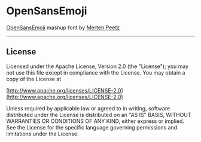 # OpenSansEmoji

[OpenSansEmoji](https://github.com/MorbZ/OpenSansEmoji) mashup font by [Merten Peetz](https://github.com/MorbZ)

----
## License
Licensed under the Apache License, Version 2.0 (the "License");
you may not use this file except in compliance with the License.
You may obtain a copy of the License at
  
[http://www.apache.org/licenses/LICENSE-2.0](http://www.apache.org/licenses/LICENSE-2.0)
  
Unless required by applicable law or agreed to in writing, software
distributed under the License is distributed on an "AS IS" BASIS,
WITHOUT WARRANTIES OR CONDITIONS OF ANY KIND, either express or implied.
See the License for the specific language governing permissions and
limitations under the License.
